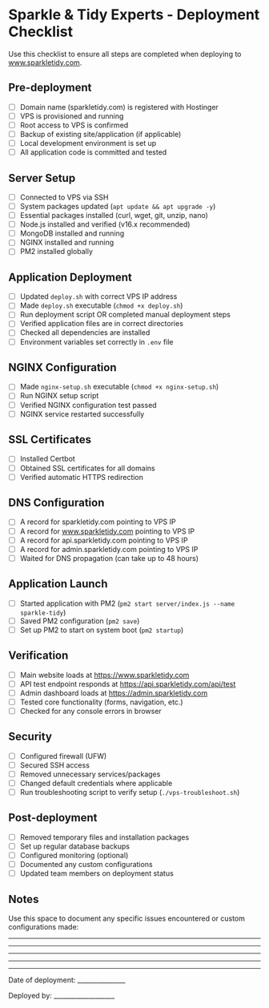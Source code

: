 # Sparkle & Tidy Experts - Deployment Checklist

Use this checklist to ensure all steps are completed when deploying to www.sparkletidy.com.

## Pre-deployment

- [ ] Domain name (sparkletidy.com) is registered with Hostinger
- [ ] VPS is provisioned and running
- [ ] Root access to VPS is confirmed
- [ ] Backup of existing site/application (if applicable)
- [ ] Local development environment is set up
- [ ] All application code is committed and tested

## Server Setup

- [ ] Connected to VPS via SSH
- [ ] System packages updated (`apt update && apt upgrade -y`)
- [ ] Essential packages installed (curl, wget, git, unzip, nano)
- [ ] Node.js installed and verified (v16.x recommended)
- [ ] MongoDB installed and running
- [ ] NGINX installed and running
- [ ] PM2 installed globally

## Application Deployment

- [ ] Updated `deploy.sh` with correct VPS IP address
- [ ] Made `deploy.sh` executable (`chmod +x deploy.sh`)
- [ ] Run deployment script OR completed manual deployment steps
- [ ] Verified application files are in correct directories
- [ ] Checked all dependencies are installed
- [ ] Environment variables set correctly in `.env` file

## NGINX Configuration

- [ ] Made `nginx-setup.sh` executable (`chmod +x nginx-setup.sh`)
- [ ] Run NGINX setup script
- [ ] Verified NGINX configuration test passed
- [ ] NGINX service restarted successfully

## SSL Certificates

- [ ] Installed Certbot
- [ ] Obtained SSL certificates for all domains
- [ ] Verified automatic HTTPS redirection

## DNS Configuration

- [ ] A record for sparkletidy.com pointing to VPS IP
- [ ] A record for www.sparkletidy.com pointing to VPS IP
- [ ] A record for api.sparkletidy.com pointing to VPS IP
- [ ] A record for admin.sparkletidy.com pointing to VPS IP
- [ ] Waited for DNS propagation (can take up to 48 hours)

## Application Launch

- [ ] Started application with PM2 (`pm2 start server/index.js --name sparkle-tidy`)
- [ ] Saved PM2 configuration (`pm2 save`)
- [ ] Set up PM2 to start on system boot (`pm2 startup`)

## Verification

- [ ] Main website loads at https://www.sparkletidy.com
- [ ] API test endpoint responds at https://api.sparkletidy.com/api/test
- [ ] Admin dashboard loads at https://admin.sparkletidy.com
- [ ] Tested core functionality (forms, navigation, etc.)
- [ ] Checked for any console errors in browser

## Security

- [ ] Configured firewall (UFW)
- [ ] Secured SSH access
- [ ] Removed unnecessary services/packages
- [ ] Changed default credentials where applicable
- [ ] Run troubleshooting script to verify setup (`./vps-troubleshoot.sh`)

## Post-deployment

- [ ] Removed temporary files and installation packages
- [ ] Set up regular database backups
- [ ] Configured monitoring (optional)
- [ ] Documented any custom configurations
- [ ] Updated team members on deployment status

## Notes

Use this space to document any specific issues encountered or custom configurations made:

_____________________________________________________________

_____________________________________________________________

_____________________________________________________________

_____________________________________________________________

_____________________________________________________________

Date of deployment: _______________

Deployed by: ___________________ 